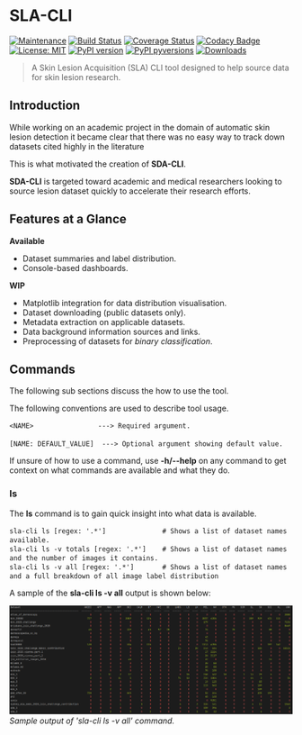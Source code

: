# SLA-CLI

[![Maintenance](https://img.shields.io/badge/Maintained%3F-yes-green.svg)](https://gitHub.com/DavidWalshe93/SLA-CLI/graphs/commit-activity)
[![Build Status](https://travis-ci.com/DavidWalshe93/SLA-CLI.svg?branch=main)](https://travis-ci.com/DavidWalshe93/SLA-CLI)
[![Coverage Status](https://coveralls.io/repos/github/DavidWalshe93/SLA-CLI/badge.svg)](https://coveralls.io/github/DavidWalshe93/SLA-CLI)
[![Codacy Badge](https://api.codacy.com/project/badge/Grade/b30557dbc38741c6b3e42f8cf9f91870)](https://app.codacy.com/gh/DavidWalshe93/SLA-CLI?utm_source=github.com&utm_medium=referral&utm_content=DavidWalshe93/SLA-CLI&utm_campaign=Badge_Grade_Settings)
[![License: MIT](https://img.shields.io/badge/License-MIT-green.svg)](https://opensource.org/licenses/MIT)
[![PyPI version](https://img.shields.io/pypi/v/sla-cli.svg)](https://pypi.python.org/pypi/sla-cli/)
[![PyPI pyversions](https://img.shields.io/pypi/pyversions/sla-cli.svg)](https://pypi.python.org/pypi/sla-cli/)
[![Downloads](https://pepy.tech/badge/sla-cli)](https://pepy.tech/project/sla-cli)


> A Skin Lesion Acquisition (SLA) CLI tool designed to help source data for skin lesion research.

## Introduction

While working on an academic project in the domain of automatic skin lesion detection it became clear that there was no
easy way to track down datasets cited highly in the literature

This is what motivated the creation of **SDA-CLI**.

**SDA-CLI** is targeted toward academic and medical researchers looking to source lesion dataset quickly to accelerate
their research efforts.

## Features at a Glance

**Available**

- Dataset summaries and label distribution.
- Console-based dashboards.

**WIP**

- Matplotlib integration for data distribution visualisation.
- Dataset downloading (public datasets only).
- Metadata extraction on applicable datasets.
- Data background information sources and links.
- Preprocessing of datasets for *binary classification*.

## Commands

The following sub sections discuss the how to use the tool.

The following conventions are used to describe tool usage.

```
<NAME>                ---> Required argument.

[NAME: DEFAULT_VALUE]  ---> Optional argument showing default value. 
```

If unsure of how to use a command, use **-h/--help** on any command to get context on what commands are available and
what they do.

### ls

The **ls** command is to gain quick insight into what data is available.

```shell
sla-cli ls [regex: '.*']              # Shows a list of dataset names available.
sla-cli ls -v totals [regex: '.*']    # Shows a list of dataset names and the number of images it contains.
sla-cli ls -v all [regex: '.*']       # Shows a list of dataset names and a full breakdown of all image label distribution
```

A sample of the **sla-cli ls -v all** output is shown below:

![img.png](docs/img.png)
*Sample output of 'sla-cli ls -v all' command.*

